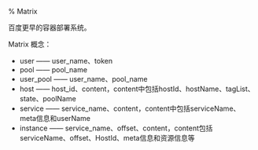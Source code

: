 % Matrix

百度更早的容器部署系统。

Matrix 概念：

- user —— user_name、token
- pool —— pool_name
- user_pool —— user_name、pool_name
- host —— host_id、content，content中包括hostId、hostName、tagList、state、poolName
- service —— service_name、content，content中包括serviceName、meta信息和userName
- instance —— service_name、offset、content，content包括serviceName、offset、HostId、meta信息和资源信息等
